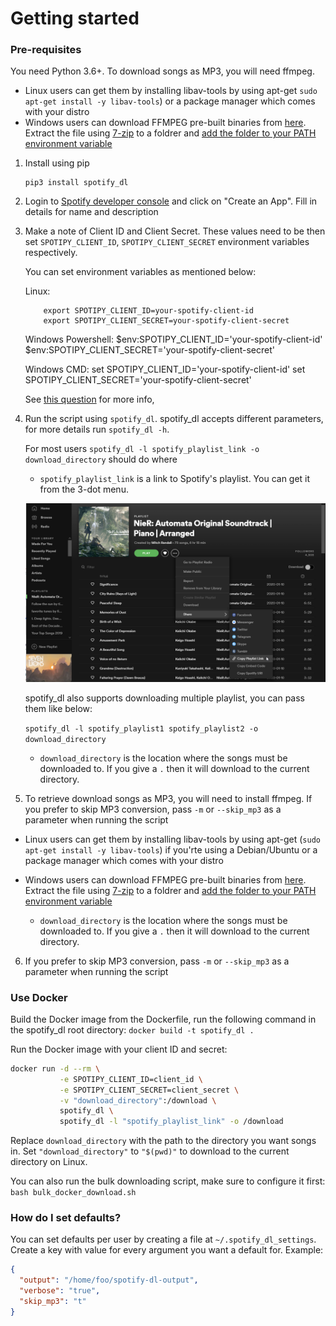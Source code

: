 # Getting started

### Pre-requisites

You need Python 3.6+. To download songs as MP3, you will need ffmpeg.  

- Linux users can get them by installing libav-tools by using apt-get `sudo apt-get install -y libav-tools`) or a package manager which comes with your distro
- Windows users can download FFMPEG pre-built binaries from [here](http://ffmpeg.zeranoe.com/builds/). Extract the file using [7-zip](http://7-zip.org/) to a foldrer and [add the folder to your PATH environment variable](http://www.wikihow.com/Install-FFmpeg-on-Windows) 

1.  Install using pip

        pip3 install spotify_dl

2.  Login to [Spotify developer console](https://developer.spotify.com/my-applications/#!/applications) and click on "Create an App". Fill in details for name and description

3.  Make a note of Client ID and Client Secret. These values need to be then set `SPOTIPY_CLIENT_ID`, `SPOTIPY_CLIENT_SECRET` environment variables respectively.

    You can set environment variables as mentioned below: 
    
    Linux:

            export SPOTIPY_CLIENT_ID=your-spotify-client-id
            export SPOTIPY_CLIENT_SECRET=your-spotify-client-secret

    Windows Powershell:
            $env:SPOTIPY_CLIENT_ID='your-spotify-client-id'
            $env:SPOTIPY_CLIENT_SECRET='your-spotify-client-secret'
            
    Windows CMD:
            set SPOTIPY_CLIENT_ID='your-spotify-client-id'
            set SPOTIPY_CLIENT_SECRET='your-spotify-client-secret'

    See [this question](http://superuser.com/a/284351/4377) for more info,

4. Run the script using `spotify_dl`. spotify_dl accepts different parameters, for more details run `spotify_dl -h`. 

   For most users `spotify_dl -l spotify_playlist_link -o download_directory` should do where
   
   - `spotify_playlist_link` is a link to Spotify's playlist. You can get it from the 3-dot menu. 
    
    ![image](images/spotify-playlist.png)   
   
   spotify_dl also supports downloading multiple playlist, you can pass them like below:
   
   `spotify_dl -l spotify_playlist1 spotify_playlist2 -o download_directory`
   
    - `download_directory` is the location where the songs must be downloaded to. If you give a `.` then it will download to the current directory.

5.  To retrieve download songs as MP3, you will need to install ffmpeg. If you prefer to skip MP3 conversion, pass `-m` or `--skip_mp3` as a parameter when running the script

- Linux users can get them by installing libav-tools by using apt-get (`sudo apt-get install -y libav-tools`) if you'rte using a Debian/Ubuntu  or a package manager which comes with your distro
- Windows users can download FFMPEG pre-built binaries from [here](http://ffmpeg.zeranoe.com/builds/). Extract the file using [7-zip](http://7-zip.org/) to a foldrer and [add the folder to your PATH environment variable](http://www.wikihow.com/Install-FFmpeg-on-Windows)

   - `download_directory` is the location where the songs must be downloaded to. If you give a `.` then it will download to the current directory.
   
6. If you prefer to skip MP3 conversion, pass `-m` or `--skip_mp3` as a parameter when running the script
  
### Use Docker

Build the Docker image from the Dockerfile, run the following command in the spotify_dl root directory: `docker build -t spotify_dl .`

Run the Docker image with your client ID and secret:

```bash
docker run -d --rm \
		   -e SPOTIPY_CLIENT_ID=client_id \
		   -e SPOTIPY_CLIENT_SECRET=client_secret \
		   -v "download_directory":/download \
		   spotify_dl \
		   spotify_dl -l "spotify_playlist_link" -o /download
```

Replace `download_directory` with the path to the directory you want songs in. Set `"download_directory"` to `"$(pwd)"` to download to the current directory on Linux.

You can also run the bulk downloading script, make sure to configure it first: `bash bulk_docker_download.sh`

### How do I set defaults?

You can set defaults per user by creating a file at `~/.spotify_dl_settings`. Create a key with value for every argument you want a default for. Example:

```json
{
  "output": "/home/foo/spotify-dl-output",
  "verbose": "true",
  "skip_mp3": "t"
}
```
